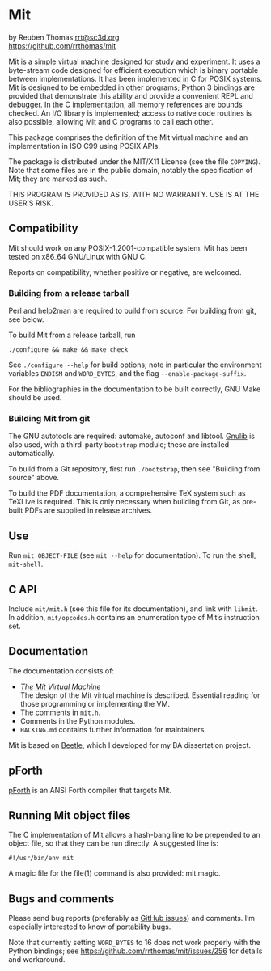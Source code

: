 # Mit

by Reuben Thomas <rrt@sc3d.org>  
https://github.com/rrthomas/mit  

Mit is a simple virtual machine designed for study and experiment. It uses
a byte-stream code designed for efficient execution which is binary portable
between implementations. It has been implemented in C for POSIX systems.
Mit is designed to be embedded in other programs; Python 3 bindings are
provided that demonstrate this ability and provide a convenient REPL and
debugger. In the C implementation, all memory references are bounds checked.
An I/O library is implemented; access to native code routines is also
possible, allowing Mit and C programs to call each other.

This package comprises the definition of the Mit virtual machine and an
implementation in ISO C99 using POSIX APIs.

The package is distributed under the MIT/X11 License (see the file
`COPYING`). Note that some files are in the public domain, notably the
specification of Mit; they are marked as such.

THIS PROGRAM IS PROVIDED AS IS, WITH NO WARRANTY. USE IS AT THE USER’S
RISK.


## Compatibility

Mit should work on any POSIX-1.2001-compatible system. Mit has been
tested on x86_64 GNU/Linux with GNU C.

Reports on compatibility, whether positive or negative, are welcomed.


### Building from a release tarball

Perl and help2man are required to build from source. For building from git,
see below.

To build Mit from a release tarball, run

`./configure && make && make check`

See `./configure --help` for build options; note in particular the
environment variables `ENDISM` and `WORD_BYTES`, and the flag
`--enable-package-suffix`.

For the bibliographies in the documentation to be built correctly, GNU Make
should be used.


### Building Mit from git

The GNU autotools are required: automake, autoconf and libtool.
[Gnulib](https://www.gnu.org/software/gnulib/) is also used, with a
third-party `bootstrap` module; these are installed automatically.

To build from a Git repository, first run `./bootstrap`, then see "Building
from source" above.

To build the PDF documentation, a comprehensive TeX system such as TeXLive
is required. This is only necessary when building from Git, as pre-built
PDFs are supplied in release archives. 


## Use

Run `mit OBJECT-FILE` (see `mit --help` for documentation). To run the
shell, `mit-shell`.


## C API

Include `mit/mit.h` (see this file for its documentation), and link with
`libmit`. In addition, `mit/opcodes.h` contains an enumeration type of
Mit’s instruction set.


## Documentation

The documentation consists of:

* _[The Mit Virtual Machine](doc/mit.pdf)_  
The design of the Mit virtual machine is described. Essential reading
for those programming or implementing the VM.
* The comments in `mit.h`.
* Comments in the Python modules.
* `HACKING.md` contains further information for maintainers.

Mit is based on [Beetle](https://github.com/rrthomas/beetle), which I
developed for my BA dissertation project.


## pForth

[pForth](https://github.com/rrthomas/pforth) is an ANSI Forth compiler that
targets Mit.


## Running Mit object files

The C implementation of Mit allows a hash-bang line to be prepended to an
object file, so that they can be run directly. A suggested line is:

```
#!/usr/bin/env mit
```

A magic file for the file(1) command is also provided: mit.magic.


## Bugs and comments

Please send bug reports (preferably as [GitHub issues](https://github.com/rrthomas/mit/issues))
and comments. I’m especially interested to know of portability bugs.

Note that currently setting `WORD_BYTES` to 16 does not work properly with
the Python bindings; see https://github.com/rrthomas/mit/issues/256 for
details and workaround.
